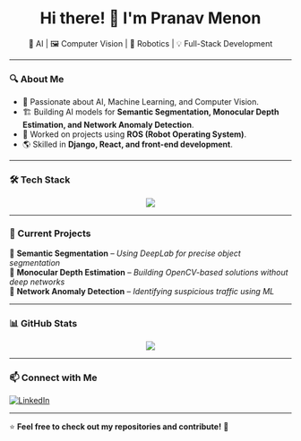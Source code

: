 <h1 align="center">Hi there! 👋 I'm Pranav Menon</h1>

<p align="center">
  🚀 AI | 🖼️ Computer Vision | 🤖 Robotics | 💡 Full-Stack Development
</p>

---

### 🔍 About Me
- 🎯 Passionate about AI, Machine Learning, and Computer Vision.
- 🏗️ Building AI models for **Semantic Segmentation, Monocular Depth Estimation, and Network Anomaly Detection**.
- 🤖 Worked on projects using **ROS (Robot Operating System)**.
- 🌎 Skilled in **Django, React, and front-end development**.

---

### 🛠️ Tech Stack
<div align="center">
  <img src="https://skillicons.dev/icons?i=python,cpp,pytorch,tensorflow,opencv,linux,git,django,react,html,css,js" />
</div>

---

### 🚀 Current Projects
📌 **Semantic Segmentation** – *Using DeepLab for precise object segmentation*  
📌 **Monocular Depth Estimation** – *Building OpenCV-based solutions without deep networks*  
📌 **Network Anomaly Detection** – *Identifying suspicious traffic using ML*  


---

### 📊 GitHub Stats
<p align="center">
  <img src="https://github-readme-streak-stats.herokuapp.com/?user=pranavmenon2408&theme=tokyonight" />
</p>

---

### 📫 Connect with Me
[![LinkedIn](https://img.shields.io/badge/LinkedIn-%230077B5.svg?&style=for-the-badge&logo=linkedin&logoColor=white)](https://www.linkedin.com/in/pranav-menon-41786122a/)

---

⭐ **Feel free to check out my repositories and contribute!** 🚀  
